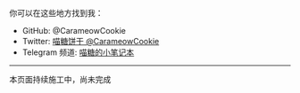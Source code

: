 你可以在这些地方找到我：

- GitHub: @CarameowCookie
- Twitter: [喵糖饼干 @CarameowCookie](x.com/CarameowCookie)
- Telegram 频道: [喵糖的小笔记本](https://t.me/CarameowCookie_Notebook)

***

本页面持续施工中，尚未完成
